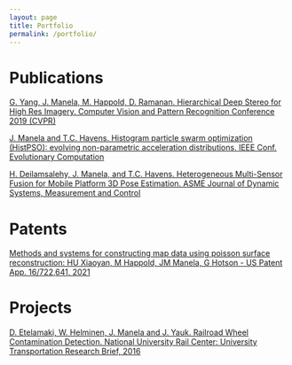 ```yaml
---
layout: page
title: Portfolio
permalink: /portfolio/
---
```


# Publications
[G. Yang, J. Manela, M. Happold, D. Ramanan. Hierarchical Deep Stereo for High Res Imagery. Computer Vision
and Pattern Recognition Conference 2019 (CVPR)](https://openaccess.thecvf.com/content_CVPR_2019/html/Yang_Hierarchical_Deep_Stereo_Matching_on_High-Resolution_Images_CVPR_2019_paper.html)

[J. Manela and T.C. Havens. Histogram particle swarm optimization (HistPSO): evolving non-parametric
acceleration distributions. IEEE Conf. Evolutionary Computation](https://ieeexplore.ieee.org/abstract/document/7744043)

[H. Deilamsalehy, J. Manela, and T.C. Havens. Heterogeneous Multi-Sensor Fusion for Mobile Platform 3D Pose
Estimation. ASME Journal of Dynamic Systems, Measurement and Control](https://asmedigitalcollection.asme.org/dynamicsystems/article-abstract/139/7/071002/395297/Heterogeneous-Multisensor-Fusion-for-Mobile?redirectedFrom=fulltext)

# Patents
[Methods and systems for constructing map data using poisson surface reconstruction: HU Xiaoyan, M Happold, JM Manela, G Hotson - US Patent App. 16/722,641, 2021](https://patentimages.storage.googleapis.com/02/bc/ed/1bcb112e3a9b35/US20210192841A1.pdf)

# Projects
[D. Etelamaki, W. Helminen, J. Manela and J. Yauk. Railroad Wheel Contamination Detection. National University Rail Center: University Transportation Research Brief, 2016](http://www.nurailcenter.org/tech-and-pub/doc/briefs/Hump%20Sensors%20NURailResearchBrief.pdf)
